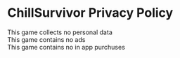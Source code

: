 # ChillSurvivor Privacy Policy
This game collects no personal data <br>
This game contains no ads <br>
This game contains no in app purchuses <br>
